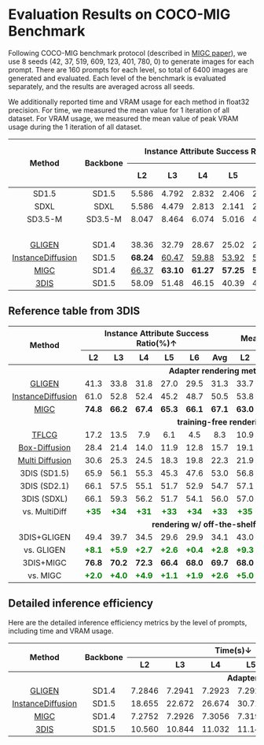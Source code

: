 # Evaluation Results on COCO-MIG Benchmark

Following COCO-MIG benchmark protocol (described in [MIGC paper](https://arxiv.org/abs/2402.05408)), we use 8 seeds (42, 37, 519, 609, 123, 401, 780, 0) to generate images for each prompt.
There are 160 prompts for each level, so total of 6400 images are generated and evaluated.
Each level of the benchmark is evaluated separately, and the results are averaged across all seeds.

We additionally reported time and VRAM usage for each method in float32 precision. For time, we measured the mean value for 1 iteration of all dataset. For VRAM usage, we measured the mean value of peak VRAM usage during the 1 iteration of all dataset.

<table style="text-align: center;">
  <thead>
    <tr>
      <th rowspan="2" style="text-align: center;">Method</th>
      <th rowspan="2" style="text-align: center;">Backbone</th>
      <th colspan="6" style="text-align: center;">Instance Attribute Success Ratio(%)↑</th>
      <th colspan="6" style="text-align: center;">Mean Intersection over Union(%)↑</th>
      <th colspan="2" style="text-align: center;">Image Text Consistency↑</th>
      <th rowspan="2" style="text-align: center;">Time(s)↓</th>
      <th rowspan="2" style="text-align: center;">VRAM (GB)↓</th>
    </tr>
    <tr>
      <th>L2</th>
      <th>L3</th>
      <th>L4</th>
      <th>L5</th>
      <th>L6</th>
      <th>Avg</th>
      <th>L2</th>
      <th>L3</th>
      <th>L4</th>
      <th>L5</th>
      <th>L6</th>
      <th>Avg</th>
      <th>CLIP</th>
      <th>Local CLIP</th>
    </tr>
  </thead>
  <tbody>
    <tr>
      <td><a>SD1.5</a></td>
      <td>SD1.5</td>
      <td>5.586</td>
      <td>4.792</td>
      <td>2.832</td>
      <td>2.406</td>
      <td>2.214</td>
      <td>3.109</td>
      <td>18.83</td>
      <td>17.43</td>
      <td>14.95</td>
      <td>13.93</td>
      <td>15.94</td>
      <td>15.75</td>
      <td>24.64</td>
      <td>18.36</td>
      <td>-</td>
      <td>-</td>
    </tr>
    <tr>
      <td><a>SDXL</a></td>
      <td>SDXL</td>
      <td>5.586</td>
      <td>4.479</td>
      <td>2.813</td>
      <td>2.141</td>
      <td>2.799</td>
      <td>3.168</td>
      <td>19.78</td>
      <td>18.54</td>
      <td>16.67</td>
      <td>15.72</td>
      <td>18.42</td>
      <td>17.55</td>
      <td>25.71</td>
      <td>18.63</td>
      <td>-</td>
      <td>-</td>
    </tr>
    <tr>
      <td><a>SD3.5-M</a></td>
      <td>SD3.5-M</td>
      <td>8.047</td>
      <td>8.464</td>
      <td>6.074</td>
      <td>5.016</td>
      <td>4.401</td>
      <td>5.863</td>
      <td>21.57</td>
      <td>21.37</td>
      <td>18.98</td>
      <td>17.39</td>
      <td>17.80</td>
      <td>18.85</td>
      <td>26.41</td>
      <td>18.77</td>
      <td>-</td>
      <td>-</td>
    </tr>
    <tr>
      <td colspan="18" style="text-align: center; font-weight: bold;">Adapter rendering methods</td>
    </tr>
    <tr>
      <td><a href="https://github.com/gligen/GLIGEN">GLIGEN</a></td>
      <td>SD1.4</td>
      <td>38.36</td>
      <td>32.79</td>
      <td>28.67</td>
      <td>25.02</td>
      <td>26.98</td>
      <td>28.84</td>
      <td>33.96</td>
      <td>29.58</td>
      <td>25.95</td>
      <td>23.88</td>
      <td>24.93</td>
      <td>26.47</td>
      <td>24.91</td>
      <td>20.78</td>
      <td><b>7.2911</b></td>
      <td><u>5.7944</u></td>
    </tr>
    <tr>
      <td><a href="https://github.com/frank-xwang/InstanceDiffusion">InstanceDiffusion</a></td>
      <td>SD1.5</td>
      <td><b>68.24</b></td>
      <td><u>60.47</u></td>
      <td><u>59.88</u></td>
      <td><u>53.92</u></td>
      <td><u>57.14</u></td>
      <td><u>58.49</u></td>
      <td><b>62.67</b></td>
      <td><b>55.75</b></td>
      <td><b>54.15</b></td>
      <td><u>49.02</u></td>
      <td><u>51.34</u></td>
      <td><b>53.12</b></td>
      <td><b>25.97</b></td>
      <td><b>21.90</b></td>
      <td>26.672</td>
      <td>6.3914</td>
    </tr>
    <tr>
      <td><a href="https://github.com/limuloo/MIGC">MIGC</a></td>
      <td>SD1.4</td>
      <td><u>66.37</u></td>
      <td><b>63.10</b></td>
      <td><b>61.27</b></td>
      <td><b>57.25</b></td>
      <td><b>59.13</b></td>
      <td><b>60.41</b></td>
      <td><u>57.02</u></td>
      <td><u>54.47</u></td>
      <td><u>52.48</u></td>
      <td><b>49.49</b></td>
      <td><b>51.38</b></td>
      <td><u>52.16</u></td>
      <td><u>25.39</u></td>
      <td><u>21.42</u></td>
      <td><u>7.3080</u></td>
      <td><b>5.2236</b></td>
    </tr>
    <tr>
      <td><a href="https://github.com/limuloo/3DIS/">3DIS</a></td>
      <td>SD1.5</td>
      <td>58.09</td>
      <td>51.48</td>
      <td>46.15</td>
      <td>40.39</td>
      <td>41.22</td>
      <td>45.23</td>
      <td>52.76</td>
      <td>46.92</td>
      <td>42.46</td>
      <td>38.16</td>
      <td>38.47</td>
      <td>41.89</td>
      <td>24.02</td>
      <td>21.24</td>
      <td>10.991</td>
      <td>7.5521</td>
    </tr>
  </tbody>
</table>

## Reference table from 3DIS

<table style="text-align: center;">
  <thead>
    <tr>
      <th rowspan="2" style="text-align: center;">Method</th>
      <th colspan="6" style="text-align: center;">Instance Attribute Success Ratio(%)↑</th>
      <th colspan="6" style="text-align: center;">Mean Intersection over Union(%)↑</th>
      <th rowspan="2" style="text-align: center;">Venue</th>
    </tr>
    <tr>
      <th>L2</th>
      <th>L3</th>
      <th>L4</th>
      <th>L5</th>
      <th>L6</th>
      <th>Avg</th>
      <th>L2</th>
      <th>L3</th>
      <th>L4</th>
      <th>L5</th>
      <th>L6</th>
      <th>Avg</th>
    </tr>
  </thead>
  <tbody>
    <tr>
      <td colspan="16" style="text-align: center; font-weight: bold;">Adapter rendering methods</td>
    </tr>
    <tr>
      <td><a href="https://github.com/gligen/GLIGEN">GLIGEN</a></td>
      <td>41.3</td>
      <td>33.8</td>
      <td>31.8</td>
      <td>27.0</td>
      <td>29.5</td>
      <td>31.3</td>
      <td>33.7</td>
      <td>27.6</td>
      <td>25.5</td>
      <td>21.9</td>
      <td>23.6</td>
      <td>25.2</td>
      <td>CVPR2023</td>
    </tr>
    <tr>
      <td><a href="https://github.com/frank-xwang/InstanceDiffusion">InstanceDiffusion</a></td>
      <td>61.0</td>
      <td>52.8</td>
      <td>52.4</td>
      <td>45.2</td>
      <td>48.7</td>
      <td>50.5</td>
      <td>53.8</td>
      <td>45.8</td>
      <td>44.9</td>
      <td>37.7</td>
      <td>40.6</td>
      <td>43.0</td>
      <td>CVPR2024</td>
    </tr>
    <tr>
      <td><a href="https://github.com/limuloo/MIGC">MIGC</a></td>
      <td><b>74.8</b></td>
      <td><b>66.2</b></td>
      <td><b>67.4</b></td>
      <td><b>65.3</b></td>
      <td><b>66.1</b></td>
      <td><b>67.1</b></td>
      <td><b>63.0</b></td>
      <td><b>54.7</b></td>
      <td><b>55.3</b></td>
      <td><b>52.4</b></td>
      <td><b>53.2</b></td>
      <td><b>54.7</b></td>
      <td>CVPR2024</td>
    </tr>
    <tr>
      <td colspan="16" style="text-align: center; font-weight: bold;">training-free rendering</td>
    </tr>
    <tr>
      <td><a href="https://github.com/silent-chen/layout-guidance">TFLCG</a></td>
      <td>17.2</td>
      <td>13.5</td>
      <td>7.9</td>
      <td>6.1</td>
      <td>4.5</td>
      <td>8.3</td>
      <td>10.9</td>
      <td>8.7</td>
      <td>5.1</td>
      <td>3.9</td>
      <td>2.8</td>
      <td>5.3</td>
      <td>WACV2024</td>
    </tr>
    <tr>
      <td><a href="https://github.com/showlab/BoxDiff">Box-Diffusion</a></td>
      <td>28.4</td>
      <td>21.4</td>
      <td>14.0</td>
      <td>11.9</td>
      <td>12.8</td>
      <td>15.7</td>
      <td>19.1</td>
      <td>14.6</td>
      <td>9.4</td>
      <td>7.9</td>
      <td>8.5</td>
      <td>10.6</td>
      <td>ICCV2023</td>
    </tr>
    <tr>
      <td><a href="https://github.com/omerbt/MultiDiffusion">Multi Diffusion</a></td>
      <td>30.6</td>
      <td>25.3</td>
      <td>24.5</td>
      <td>18.3</td>
      <td>19.8</td>
      <td>22.3</td>
      <td>21.9</td>
      <td>18.1</td>
      <td>17.3</td>
      <td>12.9</td>
      <td>13.9</td>
      <td>15.8</td>
      <td>ICML2023</td>
    </tr>
    <tr>
      <td>3DIS (SD1.5)</td>
      <td>65.9</td>
      <td>56.1</td>
      <td>55.3</td>
      <td>45.3</td>
      <td>47.6</td>
      <td>53.0</td>
      <td>56.8</td>
      <td>48.4</td>
      <td>49.4</td>
      <td>40.2</td>
      <td>41.7</td>
      <td>44.7</td>
      <td>ICLR2025</td>
    </tr>
    <tr>
      <td>3DIS (SD2.1)</td>
      <td>66.1</td>
      <td>57.5</td>
      <td>55.1</td>
      <td>51.7</td>
      <td>52.9</td>
      <td>54.7</td>
      <td>57.1</td>
      <td>48.6</td>
      <td>46.8</td>
      <td>42.9</td>
      <td>43.4</td>
      <td>45.7</td>
      <td>ICLR2025</td>
    </tr>
    <tr>
      <td>3DIS (SDXL)</td>
      <td>66.1</td>
      <td>59.3</td>
      <td>56.2</td>
      <td>51.7</td>
      <td>54.1</td>
      <td>56.0</td>
      <td>57.0</td>
      <td>50.0</td>
      <td>47.8</td>
      <td>43.1</td>
      <td>44.6</td>
      <td>47.0</td>
      <td>ICLR2025</td>
    </tr>
    <tr>
      <td>vs. MultiDiff</td>
      <td><b style="color: green;">+35</b></td>
      <td><b style="color: green;">+34</b></td>
      <td><b style="color: green;">+31</b></td>
      <td><b style="color: green;">+33</b></td>
      <td><b style="color: green;">+34</b></td>
      <td><b style="color: green;">+33</b></td>
      <td><b style="color: green;">+35</b></td>
      <td><b style="color: green;">+31</b></td>
      <td><b style="color: green;">+30</b></td>
      <td><b style="color: green;">+30</b></td>
      <td><b style="color: green;">+30</b></td>
      <td><b style="color: green;">+31</b></td>
      <td>-</td>
    </tr>
    <tr>
      <td colspan="17" style="text-align: center; font-weight: bold;">rendering w/ off-the-shelf adapters</td>
    </tr>
    <tr>
      <td>3DIS+GLIGEN</td>
      <td>49.4</td>
      <td>39.7</td>
      <td>34.5</td>
      <td>29.6</td>
      <td>29.9</td>
      <td>34.1</td>
      <td>43.0</td>
      <td>33.8</td>
      <td>29.2</td>
      <td>24.6</td>
      <td>24.5</td>
      <td>28.8</td>
      <td>-</td>
    </tr>
    <tr>
      <td>vs. GLIGEN</td>
      <td><b style="color: green;">+8.1</b></td>
      <td><b style="color: green;">+5.9</b></td>
      <td><b style="color: green;">+2.7</b></td>
      <td><b style="color: green;">+2.6</b></td>
      <td><b style="color: green;">+0.4</b></td>
      <td><b style="color: green;">+2.8</b></td>
      <td><b style="color: green;">+9.3</b></td>
      <td><b style="color: green;">+6.2</b></td>
      <td><b style="color: green;">+3.7</b></td>
      <td><b style="color: green;">+2.7</b></td>
      <td><b style="color: green;">+0.9</b></td>
      <td><b style="color: green;">+3.6</b></td>
      <td>-</td>
    </tr>
    <tr>
      <td>3DIS+MIGC</td>
      <td><b>76.8</b></td>
      <td><b>70.2</b></td>
      <td><b>72.3</b></td>
      <td><b>66.4</b></td>
      <td><b>68.0</b></td>
      <td><b>69.7</b></td>
      <td><b>68.0</b></td>
      <td><b>60.7</b></td>
      <td><b>62.0</b></td>
      <td><b>55.8</b></td>
      <td><b>57.3</b></td>
      <td><b>59.5</b></td>
      <td>-</td>
    </tr>
    <tr>
      <td>vs. MIGC</td>
      <td><b style="color: green;">+2.0</b></td>
      <td><b style="color: green;">+4.0</b></td>
      <td><b style="color: green;">+4.9</b></td>
      <td><b style="color: green;">+1.1</b></td>
      <td><b style="color: green;">+1.9</b></td>
      <td><b style="color: green;">+2.6</b></td>
      <td><b style="color: green;">+5.0</b></td>
      <td><b style="color: green;">+6.0</b></td>
      <td><b style="color: green;">+6.7</b></td>
      <td><b style="color: green;">+3.4</b></td>
      <td><b style="color: green;">+4.1</b></td>
      <td><b style="color: green;">+4.8</b></td>
      <td>-</td>
    </tr>
  </tbody>
</table>

## Detailed inference efficiency

Here are the detailed inference efficiency metrics by the level of prompts, including time and VRAM usage.

<table style="text-align: center;">
  <thead>
    <tr>
      <th rowspan="2" style="text-align: center;">Method</th>
      <th rowspan="2" style="text-align: center;">Backbone</th>
      <th colspan="6" style="text-align: center;">Time(s)↓</th>
      <th colspan="6" style="text-align: center;">VRAM (GB)↓</th>
    </tr>
    <tr>
      <th>L2</th>
      <th>L3</th>
      <th>L4</th>
      <th>L5</th>
      <th>L6</th>
      <th>Avg</th>
      <th>L2</th>
      <th>L3</th>
      <th>L4</th>
      <th>L5</th>
      <th>L6</th>
      <th>Avg</th>
    </tr>
  </thead>
  <tbody>
    <tr>
      <td colspan="14" style="text-align: center; font-weight: bold;">Adapter rendering methods</td>
    </tr>
    <tr>
      <td><a href="https://github.com/gligen/GLIGEN">GLIGEN</a></td>
      <td>SD1.4</td>
      <td>7.2846</td>
      <td>7.2941</td>
      <td>7.2923</td>
      <td>7.2928</td>
      <td>7.2915</td>
      <td>7.2911</td>
      <td>5.7944</td>
      <td>5.7944</td>
      <td>5.7944</td>
      <td>5.7944</td>
      <td>5.7944</td>
      <td>5.7944</td>
    </tr>
    <tr>
      <td><a href="https://github.com/frank-xwang/InstanceDiffusion">InstanceDiffusion</a></td>
      <td>SD1.5</td>
      <td>18.655</td>
      <td>22.672</td>
      <td>26.674</td>
      <td>30.711</td>
      <td>34.647</td>
      <td>26.672</td>
      <td>6.3909</td>
      <td>6.3912</td>
      <td>6.3914</td>
      <td>6.3916</td>
      <td>6.3919</td>
      <td>6.3914</td>
    </tr>
    <tr>
      <td><a href="https://github.com/limuloo/MIGC">MIGC</a></td>
      <td>SD1.4</td>
      <td>7.2752</td>
      <td>7.2926</td>
      <td>7.3056</td>
      <td>7.3190</td>
      <td>7.3478</td>
      <td>7.3080</td>
      <td>5.2230</td>
      <td>5.2233</td>
      <td>5.2235</td>
      <td>5.2239</td>
      <td>5.2241</td>
      <td>5.2236</td>
    </tr>
    <tr>
      <td><a href="https://github.com/limuloo/3DIS/">3DIS</a></td>
      <td>SD1.5</td>
      <td>10.560</td>
      <td>10.844</td>
      <td>11.032</td>
      <td>11.141</td>
      <td>11.376</td>
      <td>10.991</td>
      <td>7.5515</td>
      <td>7.5522</td>
      <td>7.5519</td>
      <td>7.5523</td>
      <td>7.5526</td>
      <td>7.5521</td>
    </tr>
  </tbody>
</table>
